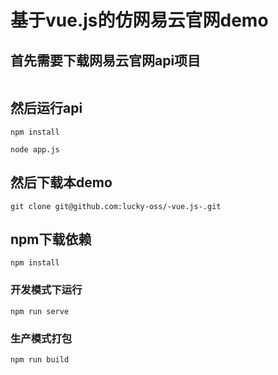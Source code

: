 # 基于vue.js的仿网易云官网demo

## 首先需要下载网易云官网api项目
```git clone 
```
## 然后运行api
```
npm install
```
```
node app.js
```
## 然后下载本demo
```
git clone git@github.com:lucky-oss/-vue.js-.git
```
## npm下载依赖
```
npm install
```
### 开发模式下运行
```
npm run serve
```
### 生产模式打包
```
npm run build
```

